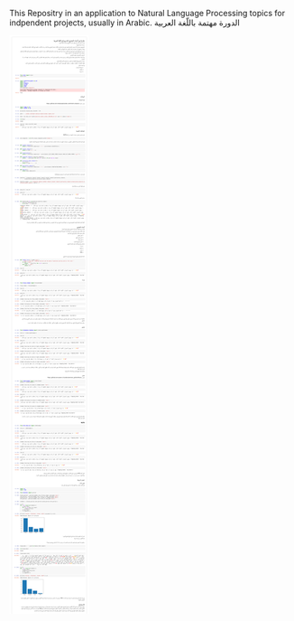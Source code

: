 
This Repositry in an application to Natural Language Processing topics for indpendent projects, usually in Arabic.
الدورة مهتمة باللّغة العربية


<img src="stemmer.png">
